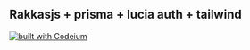 ## Rakkasjs + prisma + lucia auth + tailwind

[![built with Codeium](https://codeium.com/badges/main)](https://codeium.com)
